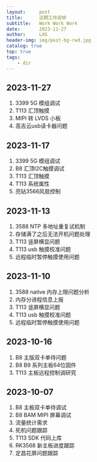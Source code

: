 ```yaml
---
layout:     post
title:      近期工作安排
subtitle:   Work Work Work
date:       2023-11-27
author:     LXG
header-img: img/post-bg-rwd.jpg
catalog: true
top: true
tags:
    - dir
---
```


## 2023-11-27

1. 3399 5G 模组调试
2. T113 汇顶触摸
3. MIPI 转 LVDS 小板
4. 高吉云usb读卡器问题

## 2023-11-17

1. 3399 5G 模组调试
2. B8 汇顶I2C触摸调试
3. T113 汇顶触摸
4. T113 系统属性
5. 亮钻3566风扇控制

## 2023-11-13

1. 3588 NTP 多地址重复试机制
2. 存储满了之后无法开机问题处理
3. T113 竖屏横显问题
4. T113 usb 触摸校准问题
5. 远程临时暂停触摸使用问题

## 2023-11-10

1. 3588 native 内存上限问题分析
2. 内存分进程信息上报
3. T113 竖屏横显问题
4. T113 usb 触摸校准问题
5. 远程临时暂停触摸使用问题

## 2023-10-16

1. B8 主版双卡单待问题
2. B8 B9 系列主板64位固件
3. T113 主板远程控制调研究

## 2023-10-07

1. B8 主板双卡单待调试
2. B8 BAM MIPI 屏幕调试
3. 流量统计需求
4. 死机问题跟踪
5. T113 SDK 代码上库
6. RK3568 新主板进度跟踪
7. 定昌花屏问题跟踪








